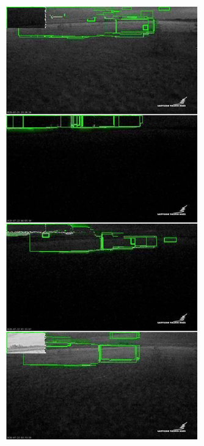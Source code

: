 ![20200721-222010-225015](in/20200721/20200721-222010-225015_0_.jpg)
![20200721-225020-232025](in/20200721/20200721-225020-232025_0_.jpg)
![20200722-013035-020040](in/20200722/20200722-013035-020040_0_.jpg)
![20200722-020752-023757](in/20200722/20200722-020752-023757_0_.jpg)
